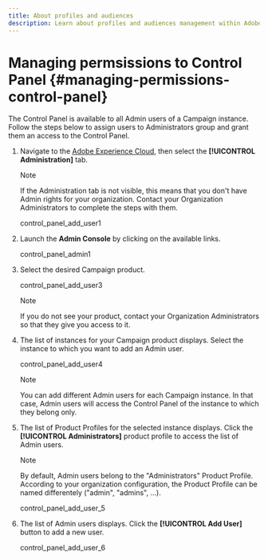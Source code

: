 ```yaml
---
title: About profiles and audiences
description: Learn about profiles and audiences management within Adobe Campaign
---
```


# Managing permsissions to Control Panel {#managing-permissions-control-panel}

The Control Panel is available to all Admin users of a Campaign instance. Follow the steps below to assign users to Administrators group and grant them an access to the Control Panel.

1. Navigate to the [Adobe Experience Cloud](https://amc.experiencecloud.adobe.com/exc-content/login.html), then select the **[!UICONTROL Administration]** tab.

    >[!NOTE]
    >
    >If the Administration tab is not visible, this means that you don't have Admin rights for your organization. Contact your Organization Administrators to complete the steps with them.

    control_panel_add_user1

1. Launch the **Admin Console** by clicking on the available links.

    control_panel_admin1

1. Select the desired Campaign product.

    control_panel_add_user3

    >[!NOTE]
    >
    >If you do not see your product, contact your Organization Administrators so that they give you access to it.

1. The list of instances for your Campaign product displays. Select the instance to which you want to add an Admin user.

    control_panel_add_user4

    >[!NOTE]
    >
    >You can add different Admin users for each Campaign instance. In that case, Admin users will access the Control Panel of the instance to which they belong only.

1. The list of Product Profiles for the selected instance displays. Click the **[!UICONTROL Administrators]** product profile to access the list of Admin users.

    >[!NOTE]
    >
    >By default, Admin users belong to the "Administrators" Product Profile. According to your organization configuration, the Product Profile can be named differentely ("admin", "admins", ...).

    control_panel_add_user_5

1. The list of Admin users displays. Click the **[!UICONTROL Add User]** button to add a new user.

    control_panel_add_user_6
